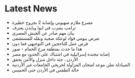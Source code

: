 # Latest News
-  مصرع ملازم صهيوني وإصابة 2 بجروح خطيرة
-  ترامب يضرب في ايوا وبايدن يعترف
-  بيان مهم صادر عن الجيش المصري
-  تعرض بيومي فؤاد لوعكة صحية ونقله للمستشفى
-  فرص عمل للناجحين في التوجيهي فما دون
-  هذا ما حدث بمنطقة مرج الحمام - صور
-  إصابة مجندة إسرائيلية في اشتباك على الحدود مع مصر
-  الأردن.. جثة داخل منزل والأمن يحقق
-  الصيادلة تعلن موعد امتحان المزاولة لخريجي الجامعات غير الأردنية
-  حالة الطقس في الأردن حتى الخميس
